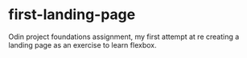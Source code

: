 # first-landing-page
Odin project foundations assignment, my first attempt at re creating a landing page as an exercise to learn flexbox.
